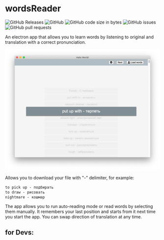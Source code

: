 # wordsReader
![GitHub Releases](https://img.shields.io/github/downloads/PaulSmith220/wordsReader/v1.0_stable/total)
![GitHub](https://img.shields.io/github/license/PaulSmith220/wordsReader)
![GitHub code size in bytes](https://img.shields.io/github/languages/code-size/PaulSmith220/wordsReader)
![GitHub issues](https://img.shields.io/github/issues/PaulSmith220/wordsReader)
![GitHub pull requests](https://img.shields.io/github/issues-pr/PaulSmith220/wordsReader)


An electron app that allows you to learn words by listening to original and translation with a correct pronunciation.

![screenshot](screenshot.png)

Allows you to download your file with "-" delimiter, for example:
```
to pick up - подбирать
to draw - рисовать
nightmare - кошмар
```

The app allows you to run auto-reading mode or read words by selecting them manually. It remembers your last position and starts from it next time you start the app.
You can swap direction of translation at any time.

## for Devs:
###